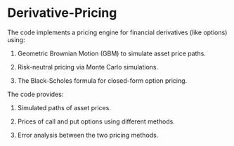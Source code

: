 # Derivative-Pricing
The code implements a pricing engine for financial derivatives (like options) using:

1. Geometric Brownian Motion (GBM) to simulate asset price paths.

2. Risk-neutral pricing via Monte Carlo simulations.

3. The Black-Scholes formula for closed-form option pricing.



The code provides:

1. Simulated paths of asset prices.

2. Prices of call and put options using different methods.

3. Error analysis between the two pricing methods.
